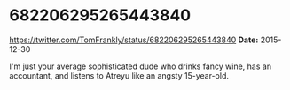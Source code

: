 # 682206295265443840
https://twitter.com/TomFrankly/status/682206295265443840
**Date:** 2015-12-30

I'm just your average sophisticated dude who drinks fancy wine, has an accountant, and listens to Atreyu like an angsty 15-year-old.
